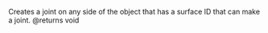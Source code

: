 Creates a joint on any side of the object that has a surface ID that can make a joint.
@returns void
